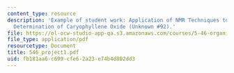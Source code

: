 ```yaml
---
content_type: resource
description: 'Example of student work: Application of NMR Techniques to the Structural
  Determination of Caryophyllene Oxide (Unknown #92).'
file: https://ol-ocw-studio-app-qa.s3.amazonaws.com/courses/5-46-organic-structure-determination-spring-2007/fb181aa6c699cfe62a23e74b4d802dd3_546_project1.pdf
file_type: application/pdf
resourcetype: Document
title: 546_project1.pdf
uid: fb181aa6-c699-cfe6-2a23-e74b4d802dd3
---
```


